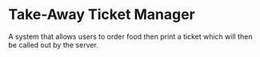 # Take-Away Ticket Manager
A system that allows users to order food then print a ticket which will then be called out by the server.
